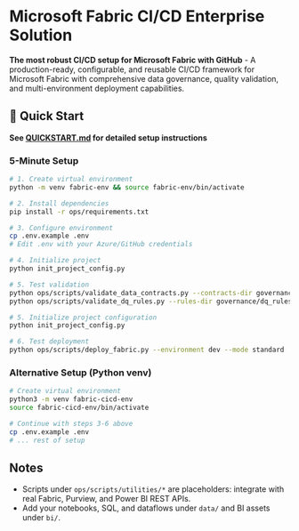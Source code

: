 # Microsoft Fabric CI/CD Enterprise Solution

**The most robust CI/CD setup for Microsoft Fabric with GitHub** - A production-ready, configurable, and reusable CI/CD framework for Microsoft Fabric with comprehensive data governance, quality validation, and multi-environment deployment capabilities.

## 🚀 Quick Start

**See [QUICKSTART.md](QUICKSTART.md) for detailed setup instructions**

### 5-Minute Setup
```bash
# 1. Create virtual environment
python -m venv fabric-env && source fabric-env/bin/activate

# 2. Install dependencies
pip install -r ops/requirements.txt

# 3. Configure environment
cp .env.example .env
# Edit .env with your Azure/GitHub credentials

# 4. Initialize project
python init_project_config.py

# 5. Test validation
python ops/scripts/validate_data_contracts.py --contracts-dir governance/data_contracts
python ops/scripts/validate_dq_rules.py --rules-dir governance/dq_rules

# 5. Initialize project configuration
python init_project_config.py

# 6. Test deployment
python ops/scripts/deploy_fabric.py --environment dev --mode standard
```

### Alternative Setup (Python venv)
```bash
# Create virtual environment
python3 -m venv fabric-cicd-env
source fabric-cicd-env/bin/activate

# Continue with steps 3-6 above
cp .env.example .env
# ... rest of setup
```

## Notes
- Scripts under `ops/scripts/utilities/*` are placeholders: integrate with real Fabric, Purview, and Power BI REST APIs.
- Add your notebooks, SQL, and dataflows under `data/` and BI assets under `bi/`.
